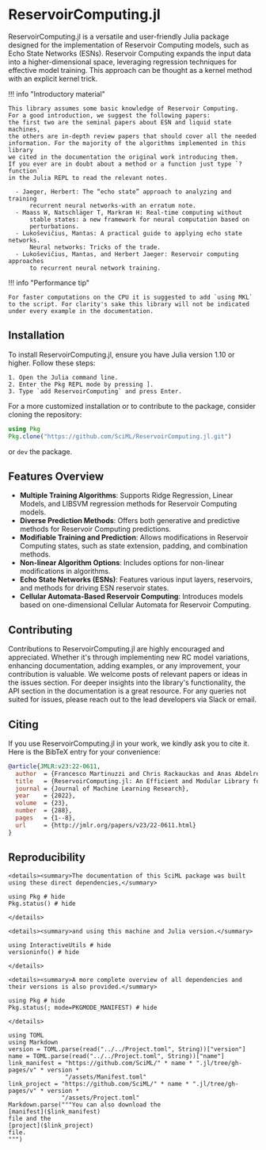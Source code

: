 # ReservoirComputing.jl

ReservoirComputing.jl is a versatile and user-friendly Julia package designed
for the implementation of Reservoir Computing models, such as Echo State Networks (ESNs).
Reservoir Computing expands the input data into a higher-dimensional
space, leveraging regression techniques for effective model training.
This approach can be thought as a kernel method with an explicit kernel trick.

!!! info "Introductory material"
    
    This library assumes some basic knowledge of Reservoir Computing.
    For a good introduction, we suggest the following papers:
    the first two are the seminal papers about ESN and liquid state machines,
    the others are in-depth review papers that should cover all the needed
    information. For the majority of the algorithms implemented in this library
    we cited in the documentation the original work introducing them.
    If you ever are in doubt about a method or a function just type `? function`
    in the Julia REPL to read the relevant notes.
    
      - Jaeger, Herbert: The “echo state” approach to analyzing and training
          recurrent neural networks-with an erratum note.
      - Maass W, Natschläger T, Markram H: Real-time computing without
          stable states: a new framework for neural computation based on
          perturbations.
      - Lukoševičius, Mantas: A practical guide to applying echo state networks.
          Neural networks: Tricks of the trade.
      - Lukoševičius, Mantas, and Herbert Jaeger: Reservoir computing approaches
          to recurrent neural network training.

!!! info "Performance tip"
    
    For faster computations on the CPU it is suggested to add `using MKL`
    to the script. For clarity's sake this library will not be indicated 
    under every example in the documentation.

## Installation

To install ReservoirComputing.jl, ensure you have Julia version 1.10 or higher.
Follow these steps:

    1. Open the Julia command line.
    2. Enter the Pkg REPL mode by pressing ].
    3. Type `add ReservoirComputing` and press Enter.

For a more customized installation or to contribute to the package,
consider cloning the repository:

```julia
using Pkg
Pkg.clone("https://github.com/SciML/ReservoirComputing.jl.git")
```

or `dev` the package.

## Features Overview

  - **Multiple Training Algorithms**: Supports Ridge Regression, Linear Models,
      and LIBSVM regression methods for Reservoir Computing models.
  - **Diverse Prediction Methods**: Offers both generative and predictive methods
      for Reservoir Computing predictions.
  - **Modifiable Training and Prediction**: Allows modifications in Reservoir
      Computing states, such as state extension, padding, and combination methods.
  - **Non-linear Algorithm Options**: Includes options for non-linear
      modifications in algorithms.
  - **Echo State Networks (ESNs)**: Features various input layers, reservoirs,
      and methods for driving ESN reservoir states.
  - **Cellular Automata-Based Reservoir Computing**: Introduces models based
      on one-dimensional Cellular Automata for Reservoir Computing.

## Contributing

Contributions to ReservoirComputing.jl are highly encouraged and appreciated.
Whether it's through implementing new RC model variations,
enhancing documentation, adding examples, or any improvement,
your contribution is valuable.
We welcome posts of relevant papers or ideas in the issues section.
For deeper insights into the library's functionality, the API section in the
documentation is a great resource. For any queries not suited for issues,
please reach out to the lead developers via Slack or email.

## Citing

If you use ReservoirComputing.jl in your work, we kindly ask you to cite it.
Here is the BibTeX entry for your convenience:

```bibtex
@article{JMLR:v23:22-0611,
  author  = {Francesco Martinuzzi and Chris Rackauckas and Anas Abdelrehim and Miguel D. Mahecha and Karin Mora},
  title   = {ReservoirComputing.jl: An Efficient and Modular Library for Reservoir Computing Models},
  journal = {Journal of Machine Learning Research},
  year    = {2022},
  volume  = {23},
  number  = {288},
  pages   = {1--8},
  url     = {http://jmlr.org/papers/v23/22-0611.html}
}
```

## Reproducibility

```@raw html
<details><summary>The documentation of this SciML package was built using these direct dependencies,</summary>
```

```@example
using Pkg # hide
Pkg.status() # hide
```

```@raw html
</details>
```

```@raw html
<details><summary>and using this machine and Julia version.</summary>
```

```@example
using InteractiveUtils # hide
versioninfo() # hide
```

```@raw html
</details>
```

```@raw html
<details><summary>A more complete overview of all dependencies and their versions is also provided.</summary>
```

```@example
using Pkg # hide
Pkg.status(; mode=PKGMODE_MANIFEST) # hide
```

```@raw html
</details>
```

```@eval
using TOML
using Markdown
version = TOML.parse(read("../../Project.toml", String))["version"]
name = TOML.parse(read("../../Project.toml", String))["name"]
link_manifest = "https://github.com/SciML/" * name * ".jl/tree/gh-pages/v" * version *
                "/assets/Manifest.toml"
link_project = "https://github.com/SciML/" * name * ".jl/tree/gh-pages/v" * version *
               "/assets/Project.toml"
Markdown.parse("""You can also download the
[manifest]($link_manifest)
file and the
[project]($link_project)
file.
""")
```
